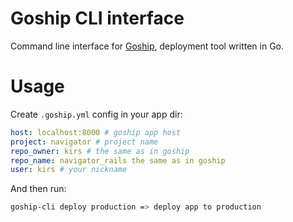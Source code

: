# Goship CLI interface

Command line interface for [Goship](https://github.com/gengo/goship/), deployment tool written in Go.

# Usage

Create `.goship.yml` config in your app dir:

```yaml
host: localhost:8000 # goship app host
project: navigator # project name
repo_owner: kirs # the same as in goship
repo_name: navigator_rails the same as in goship
user: kirs # your nickname
```

And then run:

```bash
goship-cli deploy production => deploy app to production
```
